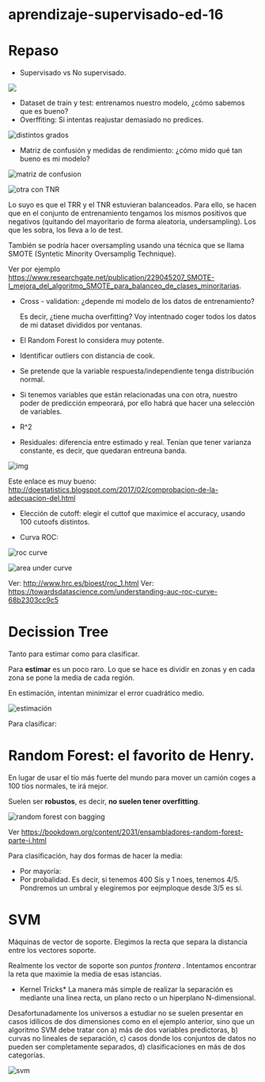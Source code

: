 # aprendizaje-supervisado-ed-16# Repaso* Supervisado vs No supervisado.![](http://www.diegocalvo.es/wp-content/uploads/2017/07/clasificacion-de-machine-learning.jpg)* Dataset de train y test: entrenamos nuestro modelo, ¿cómo sabemos que es bueno?* Overffiting: Si intentas reajustar demasiado no predices. ![distintos grados](https://i2.wp.com/elnuevoparquet.com/wp-content/uploads/2017/08/b1-1.jpg?resize=344%2C308)* Matriz de confusión y medidas de rendimiento: ¿cómo mido qué tan bueno es mi modelo?![matriz de confusion](https://3.bp.blogspot.com/--jLXutUe5Ss/VvPIO6ZH2tI/AAAAAAAACkU/pvVL4L-a70gnFEURcfBbL_R-GnhBR6f1Q/s1600/ConfusionMatrix.png)![otra con TNR](https://www.researchgate.net/publication/277034344/figure/fig7/AS:267804859432977@1440861062731/A-Confusion-matrix-and-its-relation-to-predictive-accuracy-terms-TPRTrue-Positive-Rate.png)Lo suyo es que el TRR y el TNR estuvieran balanceados. Para ello, se hacen que en el conjunto de entrenamiento tengamos los mismos positivos que negativos (quitando del mayoritario de forma aleatoria, undersampling).  Los que les sobra, los lleva a lo de test. También se podría hacer oversampling usando una técnica que se llama SMOTE (Syntetic Minority Oversamplig Technique). Ver por ejemplo https://www.researchgate.net/publication/229045207_SMOTE-I_mejora_del_algoritmo_SMOTE_para_balanceo_de_clases_minoritarias. * Cross - validation: ¿depende mi modelo de los datos de entrenamiento?   Es decir, ¿tiene mucha overfitting? Voy intentnado coger todos los datos de mi dataset divididos por ventanas.* El Random Forest lo considera muy potente. * Identificar outliers con distancia de cook. * Se pretende que la variable respuesta/independiente tenga distribución normal. * Si tenemos variables que están relacionadas una con otra, nuestro poder de predicción empeorará, por ello habrá que hacer una selección de variables. * R^2 * Residuales: diferencia entre estimado y real. Tenían que tener varianza constante, es decir, que quedaran entreuna banda. ![img](https://4.bp.blogspot.com/-TMqNoVSGUkE/WKNfxxbtXEI/AAAAAAAAAR4/SFbAr0JEI6Yw0qVIdJo63zAF1UpFwkzuQCLcB/s640/normalidad.jpg)Este enlace es muy bueno: http://doestatistics.blogspot.com/2017/02/comprobacion-de-la-adecuacion-del.html* Elección de cutoff: elegir el cuttof que maximice el accuracy, usando 100 cutoofs distintos. * Curva ROC:![roc curve](http://www.hrc.es/bioest/roc_21.gif)![area under curve](https://cdn-images-1.medium.com/max/842/1*pk05QGzoWhCgRiiFbz-oKQ.png)Ver: http://www.hrc.es/bioest/roc_1.htmlVer: https://towardsdatascience.com/understanding-auc-roc-curve-68b2303cc9c5# Decission TreeTanto para estimar como para clasificar. Para **estimar** es un poco raro. Lo que se hace es dividir en zonas y en cada zona se pone la media de cada región.  En estimación, intentan minimizar el error cuadrático medio. ![estimación](https://s3.amazonaws.com/acadgildsite/wordpress_images/Data+Science/Decision+Tree+Regresssor/image1.png)Para clasificar:# Random Forest: el favorito de Henry. En lugar de usar el tío más fuerte del mundo para mover un camión coges a 100 tíos normales, te irá mejor. Suelen ser **robustos**, es decir, **no suelen tener overfitting**. ![random forest con bagging](https://bookdown.org/content/2031/images/bootstraping.png)Ver https://bookdown.org/content/2031/ensambladores-random-forest-parte-i.htmlPara clasificación, hay dos formas de hacer la media:* Por mayoría:* Por probalidad. Es decir, si tenemos 400 Sís y 1 noes, tenemos 4/5. Pondremos un umbral y elegiremos por eejmploque desde 3/5 es sí. # SVMMáquinas de vector de soporte. Elegimos la recta que separa la distancia entre los vectores soporte. Realmente los vector de soporte son _puntos frontera_ . Intentamos encontrar la reta que maximie la media de esas istancias. * Kernel Tricks*La manera más simple de realizar la separación es mediante una línea recta, un plano recto o un hiperplano N-dimensional.Desafortunadamente los universos a estudiar no se suelen presentar en casos idílicos de dos dimensiones como en el ejemplo anterior, sino que un algoritmo SVM debe tratar con a) más de dos variables predictoras, b) curvas no lineales de separación, c) casos donde los conjuntos de datos no pueden ser completamente separados, d) clasificaciones en más de dos categorías.![svm](https://dlegorreta.files.wordpress.com/2015/07/mmc.png)